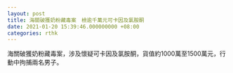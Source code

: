 ```yaml
---
layout: post
title: 海關破獲奶粉藏毒案　檢逾千萬元可卡因及氯胺酮
date: 2021-01-20 15:39:46.000000000 +08:00
categories: rthk
---
```


海關破獲奶粉藏毒案，涉及懷疑可卡因及氯胺酮，貨值約1000萬至1500萬元，行動中拘捕兩名男子。
